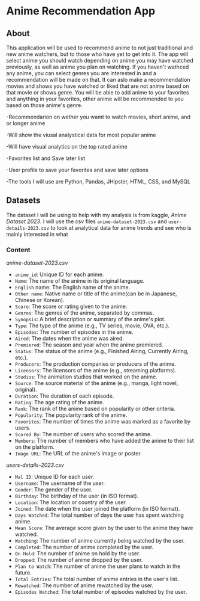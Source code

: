 # Anime Recommendation App

## About

This application will be used to recommend anime to not just traditional and new anime watchers, but to those who have yet to get into it. The app will select
anime you should watch depending on anime you may have watched previously, as well as anime you plan on watching.
If you haven't wathced any anime, you can select genres you are interested in and a recommendation will be made on that. It can aslo make a recommendation
movies and shows you have watched or liked that are not anime based on that movie or shows genre. You will be able to add anime to your favorites
and anything in your favorites, other anime will be recommended to you based on those anime's genre.

-Recommendarion on wether you wamt to watch movies, short anime, and or longer anime

-Will show the viusal analystical data for most popular anime

-Will have visual analytics on the top rated anime

-Favorites list and Save later list

-User profile to save your favorites and save later options

-The tools I will use are Python, Pandas, JHipster, HTML, CSS, and MySQL


## Datasets

The dataset I will be using to help with my analysis is from kaggle, _Anime Dataset 2023_.
I will use the csv files `anime-dataset-2023.csv` and `user-details-2023.csv` to look
at analytical data for anime trends and see who is mainly interested in what

### Content

*anime-dataset-2023.csv*

- `anime_id`: Unique ID for each anime.
- `Name`: The name of the anime in its original language.
- `English` name: The English name of the anime.
- `Other name`: Native name or title of the anime(can be in Japanese, Chinese or Korean).
- `Score`: The score or rating given to the anime.
- `Genres`: The genres of the anime, separated by commas.
- `Synopsis`: A brief description or summary of the anime's plot.
- `Type`: The type of the anime (e.g., TV series, movie, OVA, etc.).
- `Episodes`: The number of episodes in the anime.
- `Aired`: The dates when the anime was aired.
- `Premiered`: The season and year when the anime premiered.
- `Status`: The status of the anime (e.g., Finished Airing, Currently Airing, etc.).
- `Producers`: The production companies or producers of the anime.
- `Licensors`: The licensors of the anime (e.g., streaming platforms).
- `Studios`: The animation studios that worked on the anime.
- `Source`: The source material of the anime (e.g., manga, light novel, original).
- `Duration`: The duration of each episode.
- `Rating`: The age rating of the anime.
- `Rank`: The rank of the anime based on popularity or other criteria.
- `Popularity`: The popularity rank of the anime.
- `Favorites`: The number of times the anime was marked as a favorite by users.
- `Scored By`: The number of users who scored the anime.
- `Members`: The number of members who have added the anime to their list on the platform.
- `Image URL`: The URL of the anime's image or poster.


*users-details-2023.csv*

- `Mal ID`: Unique ID for each user.
- `Username`: The username of the user.
- `Gender`: The gender of the user.
- `Birthday`: The birthday of the user (in ISO format).
- `Location`: The location or country of the user.
- `Joined`: The date when the user joined the platform (in ISO format).
- `Days Watched`: The total number of days the user has spent watching anime.
- `Mean Score`: The average score given by the user to the anime they have watched.
- `Watching`: The number of anime currently being watched by the user.
- `Completed`: The number of anime completed by the user.
- `On Hold`: The number of anime on hold by the user.
- `Dropped`: The number of anime dropped by the user.
- `Plan to Watch`: The number of anime the user plans to watch in the future.
- `Total Entries`: The total number of anime entries in the user's list.
- `Rewatched`: The number of anime rewatched by the user.
- `Episodes Watched`: The total number of episodes watched by the user.
